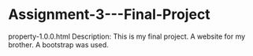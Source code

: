 # Assignment-3---Final-Project

property-1.0.0.html
Description: This is my final project. A website for my brother. A bootstrap was used.
